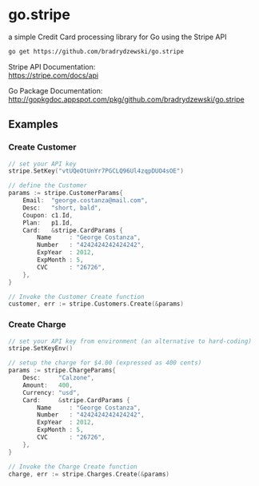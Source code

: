 # go.stripe

a simple Credit Card processing library for Go using the Stripe API

```sh
go get https://github.com/bradrydzewski/go.stripe
```

Stripe API Documentation:<br/>
https://stripe.com/docs/api

Go Package Documentation:<br/>
http://gopkgdoc.appspot.com/pkg/github.com/bradrydzewski/go.stripe

## Examples

### Create Customer

```go
// set your API key
stripe.SetKey("vtUQeOtUnYr7PGCLQ96Ul4zqpDUO4sOE")

// define the Customer
params := stripe.CustomerParams{
	Email:  "george.costanza@mail.com",
	Desc:   "short, bald",
	Coupon: c1.Id,
	Plan:   p1.Id,
	Card:   &stripe.CardParams {
		Name     : "George Costanza",
		Number   : "4242424242424242",
		ExpYear  : 2012,
		ExpMonth : 5,
		CVC      : "26726",
	},
}

// Invoke the Customer Create function
customer, err := stripe.Customers.Create(&params)
```

### Create Charge

```go
// set your API key from environment (an alternative to hard-coding)
stripe.SetKeyEnv()

// setup the charge for $4.00 (expressed as 400 cents)
params := stripe.ChargeParams{
	Desc:     "Calzone",
	Amount:   400,
	Currency: "usd",
	Card:     &stripe.CardParams {
		Name     : "George Costanza",
		Number   : "4242424242424242",
		ExpYear  : 2012,
		ExpMonth : 5,
		CVC      : "26726",
	},
}

// Invoke the Charge Create function
charge, err := stripe.Charges.Create(&params)
```
